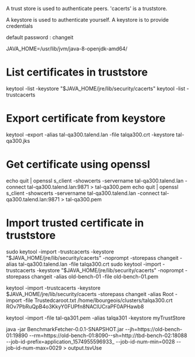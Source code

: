 A trust store is used to authenticate peers.
'cacerts' is a truststore.

A keystore is used to authenticate yourself.
A keystore is to provide credentials

default password : changeit

JAVA_HOME=/usr/lib/jvm/java-8-openjdk-amd64/

# List certificates in truststore
keytool -list -keystore "$JAVA_HOME/jre/lib/security/cacerts"
keytool -list -trustcacerts

# Export certificate from keystore
keytool -export -alias tal-qa300.talend.lan -file talqa300.crt -keystore tal-qa300.jks

# Get certificate using openssl
echo quit | openssl s_client -showcerts -servername tal-qa300.talend.lan -connect tal-qa300.talend.lan:9871 > tal-qa300.pem
echo quit | openssl s_client -showcerts -servername tal-qa300.talend.lan -connect tal-qa300.talend.lan:9871 > tal-qa300.pem

# Import trusted certificate in truststore
sudo keytool -import -trustcacerts -keystore "$JAVA_HOME/jre/lib/security/cacerts" -noprompt -storepass changeit -alias tal-qa300.talend.lan -file talqa300.crt
sudo keytool -import -trustcacerts -keystore "$JAVA_HOME/jre/lib/security/cacerts" -noprompt -storepass changeit -alias old-bench-01 -file old-bench-01.pem

keytool -import -trustcacerts -keystore $JAVA_HOME/jre/lib/security/cacerts -storepass changeit -alias Root -import -file Trustedcaroot.txt
/home/lbourgeois/clusters/talqa300.crt
ROv7PbRuQpB4o3KkyY0FUPfn8NAClUCraPF0APHawb8

keytool -import -file tal-qa301.pem -alias talqa301 -keystore myTrustStore


java -jar BenchmarkFetcher-0.0.1-SNAPSHOT.jar --jh=https://old-bench-01:19890 --rm=https://old-bench-01:8090--sh=http://tbd-bench-02:18088 --job-id-prefix=application_1574955596933_ --job-id-num-min=0028 --job-id-num-max=0029 > output.tsvUse
